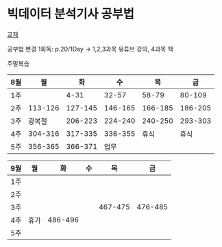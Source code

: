 # 빅데이터 분석기사 공부법

[교제](https://www.datacampus.co.kr/book/book_view.jsp?id=3197&)

공부법 변경
1회독: p.20/1Day  ->  1,2,3과목 유튜브 강의,   4과목 책


주말복습



8월|월|화|수|목|금
---|---|---|---|---|---|
1주| |4-31|32-57|58-79|80-109|
2주|113-126|127-145|146-165|166-185|186-205|
3주|광복절|206-223|224-240|240-250|293-303|
4주|304-316|317-335|336-355|휴식|휴식|
5주|356-365|366-371|업무| | |


9월|월|화|수|목|금
---|---|---|---|---|---|
1주| |||||
2주||||||
3주||||467-475|476-485|
4주|휴가|486-496||||
5주|||| | |
